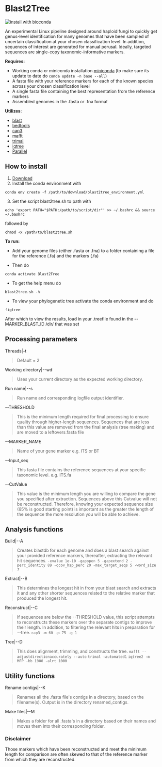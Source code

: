 # Blast2Tree

[![install with bioconda](https://img.shields.io/badge/install%20with-bioconda-brightgreen.svg?style=flat)](https://bioconda.github.io/)

An experimental Linux pipeline designed around haploid fungi to quickly get genus-level identification for many genomes that have been sampled of uncertain classification at your chosen classification level. In addition, sequences of interest are generated for manual perusal. Ideally, targeted sequences are single-copy taxonomic-informative markers.

**Requires:**
- Working conda or miniconda installation [miniconda](https://www.anaconda.com/download/success) (to make sure its update to date do `conda update -n base --all`)
- A fasta file with your reference markers for each of the known species across your chosen classification level
- A single fasta file containing the best representation from the reference markers
- Assembled genomes in the .fasta or .fna format

**Utilizes:**
- [blast](https://anaconda.org/bioconda/blast) 
- [bedtools](https://anaconda.org/bioconda/bedtools)
- [cap3](https://anaconda.org/bioconda/cap3)
- [mafft](https://anaconda.org/bioconda/mafft)
- [trimal](https://anaconda.org/bioconda/trimal)
- [iqtree](https://anaconda.org/bioconda/iqtree)
- [Parallel](https://anaconda.org/conda-forge/parallel)

## How to install
1) [Download](https://github.com/CallinCeriani/Blast2Tree/archive/refs/tags/Versions.tar.gz)
2) Install the conda environment with
```
conda env create -f /path/to/download/blast2tree_environment.yml
```
3) Set the script blast2tree.sh to path with
```
echo 'export PATH="$PATH:/path/to/script/dir"' >> ~/.bashrc && source ~/.bashrc
```
followed by
```
chmod +x /path/to/blast2tree.sh
```

**To run:**
- Add your genome files (either .fasta or .fna) to a folder containing a file for the reference (.fa) and the markers (.fa)
  
- Then do
```
conda activate Blast2Tree
```
  
- To get the help menu do
```
blast2tree.sh -h
```

- To view your phylogenetic tree activate the conda environment and do
```
figtree
```
After which to view the results, load in your .treefile found in the --MARKER_BLAST_ID /dir/ that was set

## Processing parameters

Threads|-t
> Default = 2

Working directory|--wd 
> Uses your current directory as the expected working directory.

Run name|--s
> Run name and corresponding logfile output identifier.

--THRESHOLD
> This is the minimum length required for final processing to ensure quality through higher-length sequences. Sequences that are less than this value are removed from the final analysis (tree making) and are moved to a leftovers.fasta file

--MARKER_NAME
> Name of your gene marker e.g. ITS or BT

--Input_seq
> This fasta file contains the reference sequences at your specific taxonomic level. e.g. ITS.fa

--CutValue 
> This value is the minimum length you are willing to compare the gene you specified after extraction. Sequences above this Cutvalue will not be reconstructed. Therefore, knowing your expected sequence size (65% is good starting point) is important as the greater the length of the sequence the more resolution you will be able to achieve. 

## Analysis functions

Build|--A
> Creates blastdb for each genome and does a blast search against your provided reference markers, thereafter, extracting the relevant hit sequences.
> `-evalue 1e-10 -gapopen 5 -gapextend 2 -perc_identity 89 -qcov_hsp_perc 20 -max_target_seqs 5 -word_size 7`

Extract|--B
> This determines the longest hit in from your blast search and extracts it and any other shorter sequences related to the relative marker that produced the longest hit.

Reconstruct|--C
> If sequences are below the --THRESHOLD value, this script attempts to reconstructs these markers over the separate contigs to improve their length. In addition, to filtering the relevant hits in preparation for --tree.
> `cap3 -m 60 -p 75 -g 1`

Tree|--D
> This does alignment, trimming, and constructs the tree.
>`mafft --adjustdirectionaccurately --auto` `trimal -automated1` `iqtree2 -m MFP -bb 1000 -alrt 1000` 

## Utility functions
Rename contigs|--K
> Renames all the .fasta file's contigs in a directory, based on the filename(s). Output is in the directory renamed_contigs.

Make files|--M
> Makes a folder for all .fasta's in a directory based on their names and moves them into their corresponding folder.

### Disclaimer
Those markers which have been reconstructed and meet the minimum length for comparison are often skewed to that of the reference marker from which they are reconstructed.

